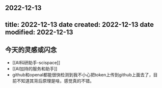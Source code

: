 2022-12-13
---
title: 2022-12-13
date created: 2022-12-13
date modified: 2022-12-13
---

## 今天的灵感或闪念

- [[AI科研助手-scispace]]
- [[AI加持的服务和助手]]
- github和openal都能很快检测到我不小心把token上传到github上面去了，目前不知道其背后原理是啥，感觉真的不错。
